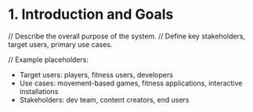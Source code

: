 # 1. Introduction and Goals

// Describe the overall purpose of the system.
// Define key stakeholders, target users, primary use cases.

// Example placeholders:

- Target users: players, fitness users, developers
- Use cases: movement-based games, fitness applications, interactive installations
- Stakeholders: dev team, content creators, end users

